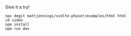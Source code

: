 Give it a try!

```shell
npx degit mattjennings/svelte-phaser/examples/html html
cd video
npm install
npm run dev
```
